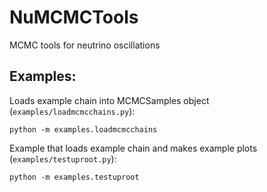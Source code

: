 # NuMCMCTools
MCMC tools for neutrino oscillations

## Examples:

Loads example chain into MCMCSamples object (`examples/loadmcmcchains.py`):
 ```
 python -m examples.loadmcmcchains
```

Example that loads example chain and makes example plots (`examples/testuproot.py`):
 ```
 python -m examples.testuproot
```
